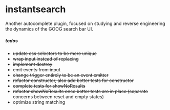 # instantsearch

Another autocomplete plugin, focused on studying and reverse engineering
the dynamics of the GOOG search bar UI.

##### todos
* ~~update css selectors to be more unique~~
* ~~wrap input instead of replacing~~
* ~~implement destroy~~
* ~~emit events from input~~
* ~~change trigger entirely to be an event emitter~~
* ~~refactor constructor, also add better tests for constructor~~
* ~~complete tests for showNoResults~~
* ~~refactor showNoResults once better tests are in place (separate
  concerns between reset and empty states)~~
* optimize string matching
